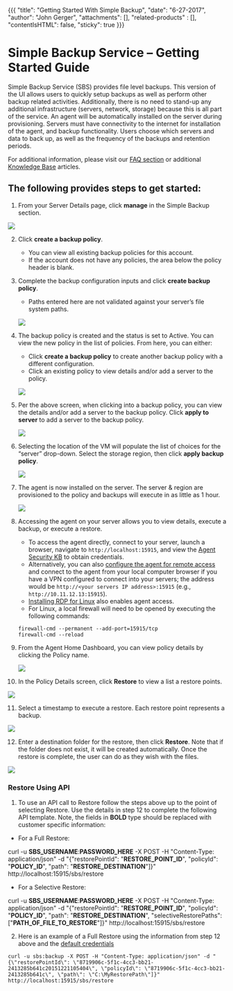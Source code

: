 {{{
  "title": "Getting Started With Simple Backup",
  "date": "6-27-2017",
  "author": "John Gerger",
  "attachments": [],
  "related-products" : [],
  "contentIsHTML": false,
  "sticky": true
}}}

Simple Backup Service – Getting Started Guide
=============================================================

Simple Backup Service (SBS) provides file level backups. This version of the UI allows users to quickly setup backups as well as perform other backup related activities. Additionally, there is no need to stand-up any additional infrastructure (servers, network, storage) because this is all part of the service. An agent will be automatically installed on the server during provisioning. Servers must have connectivity to the internet for installation of the agent, and backup functionality. Users choose which servers and data to back up, as well as the frequency of the backups and retention periods.

For additional information, please visit our [FAQ section](./simple-backup-service-faqs.md) or additional [Knowledge Base](//www.ctl.io/knowledge-base/backup/#1) articles.

The following provides steps to get started:
--------------------------------------------

1. From your Server Details page, click **manage** in the Simple Backup section.

  ![](../images/backup/getting-started/image1.png)

2. Click **create a backup policy**.
   * You can view all existing backup policies for this account.
   * If the account does not have any policies, the area below the policy header is blank.

3. Complete the backup configuration inputs and click **create backup policy**.
   * Paths entered here are not validated against your server’s file system paths.

   ![](../images/backup/getting-started/newimage2.png)

4. The backup policy is created and the status is set to Active. You can view the new policy in the list of policies. From here, you can either:
   * Click **create a backup policy** to create another backup policy with a different configuration.
   * Click an existing policy to view details and/or add a server to the policy.

   ![](../images/backup/getting-started/newimage3.png)

5. Per the above screen, when clicking into a backup policy, you can view the details and/or add a server to the backup policy. Click **apply to server** to add a server to the backup policy.

   ![](../images/backup/getting-started/newimage4.png)

6. Selecting the location of the VM will populate the list of choices for the “server” drop-down. Select the storage region, then click **apply backup policy**.

   ![](../images/backup/getting-started/image5.png)

7. The agent is now installed on the server. The server & region are provisioned to the policy and backups will execute in as little as 1 hour.

   ![](../images/backup/getting-started/image6.png)

8. Accessing the agent on your server allows you to view details, execute a backup, or execute a restore.
   * To access the agent directly, connect to your server, launch a browser, navigate to `http://localhost:15915`, and view the [Agent Security KB](./sbs-agent-security.md) to obtain credentials.
   * Alternatively, you can also [configure the agent for remote access](./sbs-agent-security.md) and connect to the agent from your local computer browser if you have a VPN configured to connect into your servers; the address would be `http://<your servers IP address>:15915` (e.g., `http://10.11.12.13:15915`).
   * [Installing RDP for Linux](./linux-rdp.md) also enables agent access.
   * For Linux, a local firewall will need to be opened by executing the following commands:

   ```
   firewall-cmd --permanent --add-port=15915/tcp
   firewall-cmd --reload
   ```

9. From the Agent Home Dashboard, you can view policy details by clicking the Policy name.

   ![](../images/backup/getting-started/image8.png)

10. In the Policy Details screen, click **Restore** to view a list a restore points.

   ![](../images/backup/getting-started/image9.png)

11. Select a timestamp to execute a restore. Each restore point represents a backup.

   ![](../images/backup/getting-started/image10.png)

12. Enter a destination folder for the restore, then click **Restore**. Note that if the folder does not exist, it will be created automatically. Once the restore is complete, the user can do as they wish with the files.

   ![](../images/backup/getting-started/image11.png)
   
 ### Restore Using API
 1. To use an API call to Restore follow the steps above up to the point of selecting Restore. Use the details in step 12 to complete the following API template. Note, the fields in **BOLD** type should be replaced with customer specific information:

- For a Full Restore:

 curl -u **SBS_USERNAME**:**PASSWORD_HERE** -X POST -H "Content-Type: application/json" -d "{\"restorePointId\": \"**RESTORE_POINT_ID**\", \"policyId\": \"**POLICY_ID**\", \"path\": \"**RESTORE_DESTINATION**\"]}" http://localhost:15915/sbs/restore
 
 - For a Selective Restore:
 
 curl -u **SBS_USERNAME**:**PASSWORD_HERE** -X POST -H "Content-Type: application/json" -d "{\"restorePointId\": \"**RESTORE_POINT_ID**\", \"policyId\": \"**POLICY_ID**\", \"path\": \"**RESTORE_DESTINATION**\", \"selectiveRestorePaths\": [\"**PATH_OF_FILE_TO_RESTORE**"]}" http://localhost:15915/sbs/restore
 
 2. Here is an example of a Full Restore using the information from step 12 above and the [default credentials](./sbs-agent-security.md)
 
 ```
 curl -u sbs:backup -X POST -H "Content-Type: application/json" -d "{\"restorePointId\": \"8719906c-5f1c-4cc3-bb21-2413285b641c20151221105404\", \"policyId\": \"8719906c-5f1c-4cc3-bb21-2413285b641c\", \"path\": \"C:\MyRestorePath\"]}" http://localhost:15915/sbs/restore
 ```

